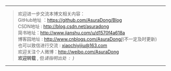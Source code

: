 ***

> 欢迎进一步交流本博文相关内容：<br>
GitHub地址 ：<https://github.com/AsuraDong/Blog><br>
CSDN地址 : <http://blog.csdn.net/asuradong><br>
简书地址：<http://www.jianshu.com/u/d1570f4a618a><br>
博客园地址 : <http://www.cnblogs.com/AsuraDong/>(不一定及时更新)<br>
也可以致信进行交流 : <xiaochiyijiu@163.com> <br>
欢迎关注个人微博：<http://weibo.com/AsuraDong><br>
**欢迎转载** , 但*请指明出处 &nbsp;:&nbsp;&nbsp;)*

***
